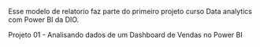 Esse modelo de relatorio faz parte do primeiro projeto curso Data analytics com Power BI da DIO.

Projeto 01 - Analisando dados de um Dashboard de Vendas no Power BI
